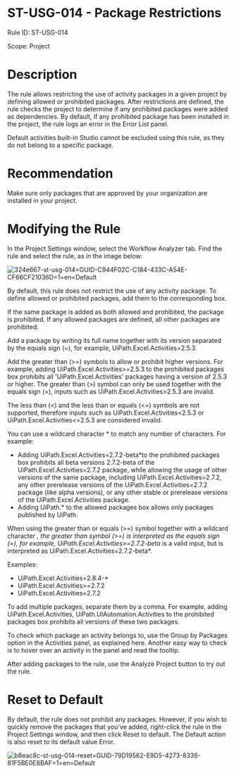﻿# ST-USG-014 - Package Restrictions

Rule ID: ST-USG-014

Scope: Project

# Description

The rule allows restricting the use of activity packages in a given project by defining  allowed or prohibited packages. After restrictions are defined, the rule checks the project to determine if any prohibited packages were added as dependencies. By default, if any prohibited package has been installed in the project, the rule logs an error in the Error List panel.

Default activities built-in Studio cannot be excluded using this rule, as they do not belong to a specific package.

# Recommendation

Make sure only packages that are approved by your organization are installed in your project.

# Modifying the Rule

In the Project Settings window, select the Workflow Analyzer tab. Find the rule and select the rule, as in the image below:

![324e667-st-usg-014=GUID-C944F02C-C184-433C-A54E-CF66CF21036D=1=en=Default](/images/324e667-st-usg-014=GUID-C944F02C-C184-433C-A54E-CF66CF21036D=1=en=Default.png)

By default, this rule does not restrict the use of any activity package. To define allowed or prohibited packages, add them to the corresponding box.

If the same package is added as both allowed and prohibited, the package is prohibited. If any allowed packages are defined, all other packages are prohibited.

Add a package by writing its full name together with its version separated by the equals sign (=), for example, UiPath.Excel.Activities=2.5.3.

Add the greater than (>=) symbols to allow or prohibit higher versions. For example, adding UiPath.Excel.Activities>=2.5.3 to the prohibited packages box prohibits all 'UiPath.Excel.Activities' packages having a version of 2.5.3 or higher. The greater than (>) symbol can only be used together with the equals sign (=), inputs such as UiPath.Excel.Activities>2.5.3 are invalid.

The less than (<) and the less than or equals (<=) symbols are not supported, therefore inputs such as UiPath.Excel.Activities<2.5.3 or UiPath.Excel.Activities<=2.5.3 are considered invalid.

You can use a wildcard character * to match any number of characters. For example:

* Adding UiPath.Excel.Activities=2.7.2-beta*to the prohibited packages box prohibits all beta versions 2.7.2-beta of the UiPath.Excel.Activities=2.7.2 package, while allowing the usage of other versions of the same package, including UiPath.Excel.Activities=2.7.2, any other prerelease versions of the UiPath.Excel.Activities=2.7.2 package (like alpha versions), or any other stable or prerelease versions of the UiPath.Excel.Activities package.
* Adding UiPath.* to the allowed packages box allows only packages published by UiPath.

When using the greater than or equals (>=) symbol together with a wildcard character *, the greater than symbol (>=) is interpreted as the equals sign (=), for example, UiPath.Excel.Activities>=2.7.2-beta* is a valid input, but is interpreted as UiPath.Excel.Activities=2.7.2-beta*.

Examples:

* UiPath.Excel.Activities=2.8.4-*
* UiPath.Excel.Activities>=2.7.2
* UiPath.Excel.Activities=2.7.2

To add multiple packages, separate them by a comma. For example, adding UiPath.Excel.Activities, UiPath.UIAutomation.Activities to the prohibited packages box prohibits all versions of these two packages.

To check which package an activity belongs to, use the Group by Packages option in the Activities panel, as explained here. Another easy way to check is to hover over an activity in the panel and read the tooltip.

After adding packages to the rule, use the Analyze Project button to try out the rule.

# Reset to Default

By default, the rule does not prohibit any packages. However, if you wish to quickly remove the packages that you've added, right-click the rule in the Project Settings window, and then click Reset to default. The Default action is also reset to its default value Error.

![b8eac8c-st-usg-014-reset=GUID-79D19562-E9D5-4273-8336-81F5BE0E8BAF=1=en=Default](/images/b8eac8c-st-usg-014-reset=GUID-79D19562-E9D5-4273-8336-81F5BE0E8BAF=1=en=Default.png)
